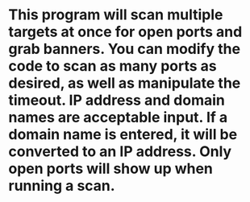 # This program will scan multiple targets at once for open ports and grab banners. You can modify the code to scan as many ports as desired, as well as manipulate the timeout. IP address and domain names are acceptable input. If a domain name is entered, it will be converted to an IP address. Only open ports will show up when running a scan. 
